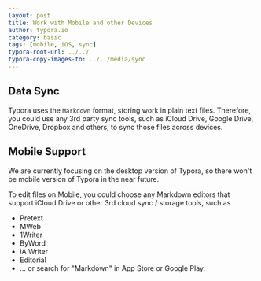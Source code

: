```yaml
---
layout: post
title: Work with Mobile and other Devices
author: typora.io
category: basic
tags: [mobile, iOS, sync]
typora-root-url: ../../
typora-copy-images-to: ../../media/sync
---
```


## Data Sync

Typora uses the `Markdown` format, storing work in plain text files. Therefore, you could use any 3rd party sync tools, such as iCloud Drive, Google Drive, OneDrive, Dropbox and others, to sync those files across devices.

## Mobile Support

We are currently focusing on the desktop version of Typora, so there won't be mobile version of Typora in the near future.

To edit files on Mobile, you could choose any Markdown editors that support iCloud Drive or other 3rd cloud sync / storage tools, such as

- Pretext
- MWeb
- 1Writer
- ByWord
- iA Writer
- Editorial
- ... or search for "Markdown" in App Store or Google Play.

